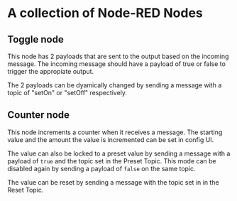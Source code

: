 # A collection of Node-RED Nodes

## Toggle node

This node has 2 payloads that are sent to the output based on the
incoming message. The incoming message should have a payload of 
true or false to trigger the appropiate output.

The 2 payloads can be dyamically changed by sending a message with a topic of "setOn" or 
"setOff" respectively.

## Counter node

This node increments a counter when it receives a message. The starting value and the 
amount the value is incremented can be set in config UI.

The value can also be locked to a preset value by sending a message with a payload of 
`true` and the topic set in the Preset Topic. This mode can be disabled again by 
sending a payload of `false` on the same topic.

The value can be reset by sending a message with the topic set in in the Reset Topic.